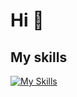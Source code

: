 # Hi 🌌

## My skills
[![My Skills](https://skillicons.dev/icons?i=js,ts,html,css,vue,tailwind,prisma)](https://skillicons.dev)
